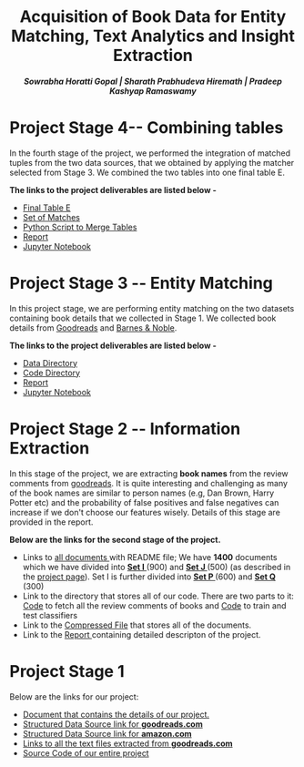 <center> <h1>Acquisition of Book Data for Entity Matching, Text Analytics and Insight Extraction </h1>
</center>
<center>
<h5> Sowrabha Horatti Gopal  |   Sharath Prabhudeva Hiremath   |   Pradeep Kashyap Ramaswamy </h5>
</center>

<h1> Project Stage 4-- Combining tables </h1>
In the fourth stage of the project, we performed the integration of matched tuples from the two data sources, that we obtained by applying the matcher selected from Stage 3. We combined the two tables into one final table E.

<b> The links to the project deliverables are listed below - </b>
<ul> 
<li> <a href="https://github.com/pradeep0605/CS838-Data-Science/blob/master/Phase4/merged_table.csv"> Final Table E</a> </li>
<li> <a href="https://github.com/pradeep0605/CS838-Data-Science/blob/master/Phase4/all_matched.csv"> Set of Matches</a> </li>
<li> <a href="https://github.com/pradeep0605/CS838-Data-Science/blob/master/Phase4/Merge.py"> Python Script to Merge Tables</a> </li>
<li> <a href="https://github.com/pradeep0605/CS838-Data-Science/blob/master/Phase4/DS_project_stage4.pdf"> Report</a> </li>
<li> <a href="https://github.com/pradeep0605/CS838-Data-Science/blob/master/Phase3/code/EntityMatching.ipynb"> Jupyter Notebook</a> </li>
</ul>

<h1> Project Stage 3 -- Entity Matching</h1>
In this project stage, we are performing entity matching on the two datasets containing book details that we collected in Stage 1.
We collected book details from <a href="http://www.goodreads.com">Goodreads</a> and <a href="http://www.barnesandnoble.com/">Barnes & Noble</a>.

<b> The links to the project deliverables are listed below - </b>
<ul> 
<li> <a href="https://github.com/pradeep0605/CS838-Data-Science/tree/master/Phase3/data"> Data Directory</a> </li>
<li> <a href="https://github.com/pradeep0605/CS838-Data-Science/tree/master/Phase3/code"> Code Directory</a> </li>
<li> <a href="https://github.com/pradeep0605/CS838-Data-Science/blob/master/Phase3/DS_project_stage3.pdf"> Report</a> </li>
<li> <a href="https://github.com/pradeep0605/CS838-Data-Science/blob/master/Phase3/code/EntityMatching.ipynb"> Jupyter Notebook</a> </li>
</ul>

<h1> Project Stage 2 -- Information Extraction</h1>
In this stage of the project, we are extracting <b>book names</b> from the review comments from <a href="http://www.goodreads.com">goodreads</a>. It is quite interesting and challenging as many of the book names are similar to person names (e.g, Dan Brown, Harry Potter etc) and the probability of false positives and false negatives can increase if we don't choose our features wisely. Details of this stage are provided in the report.

<b>Below are the links for the second stage of the project.</b>
<ul>
<li> Links to <a href="https://github.com/pradeep0605/CS838-Data-Science/tree/master/features/Documents"> all documents </a> with README file; We have <b>1400</b> documents which we have divided into <a href="https://github.com/pradeep0605/CS838-Data-Science/tree/master/features/Documents/I"> <b> Set I</b> </a> (900) and  <a href="https://github.com/pradeep0605/CS838-Data-Science/tree/master/features/Documents/J"> <b> Set J </b></a> (500) (as described in the <a href="https://sites.google.com/site/anhaidgroup/courses/cs-838-spring-2017/project-description/stage-2">project page</a>). Set I is further divided into <a href="https://github.com/pradeep0605/CS838-Data-Science/tree/master/features/Documents/I/P"> <b> Set P </b></a> (600) and <a href="https://github.com/pradeep0605/CS838-Data-Science/tree/master/features/Documents/I/Q"> <b> Set Q </b></a> (300)</li>
<li> Link to the directory that stores all of our code. There are two parts to it: <a href="https://github.com/pradeep0605/CS838-Data-Science/tree/master/articles2/articles">Code</a> to fetch all the review comments of books and <a href="https://github.com/pradeep0605/CS838-Data-Science/blob/master/features/feature.py">Code</a> to train and test classifiers</li>

<li> Link to the <a href="https://github.com/pradeep0605/CS838-Data-Science/blob/master/features/Documents.zip">Compressed File</a> that stores all of the documents. </li>

<li> Link to the  <a href="https://github.com/pradeep0605/CS838-Data-Science/blob/master/features/data-science-project.pdf"> Report </a> containing detailed descripton of the project. </li>
</ul>

<h1> Project Stage 1 </h1>
<p> Below are the links for our project:
<ul> <li>  <a href="https://drive.google.com/file/d/0Bx-KXdV8HgwPdUZMd2o3ckdJZEE/view?usp=sharing"> Document that contains the details of our project. </a> </li>
<li> <a href="https://github.com/pradeep0605/CS838-Data-Science/blob/master/goodreads_crawl/goodreads.json"> Structured Data Source link for <b>goodreads.com</b> </a> </li>

<li> <a href="https://github.com/pradeep0605/CS838-Data-Science/blob/master/amazon_crawl/amazon_final.json"> Structured Data Source link for <b>amazon.com</b> </a> </li>

<li> <a href="https://github.com/pradeep0605/CS838-Data-Science/tree/master/features/Documents"> Links to all the text files extracted from <b> goodreads.com </b></a> </li>

<li> <a href="https://github.com/pradeep0605/CS838-Data-Science"> Source Code of our entire project</a></li>
</ul> 
